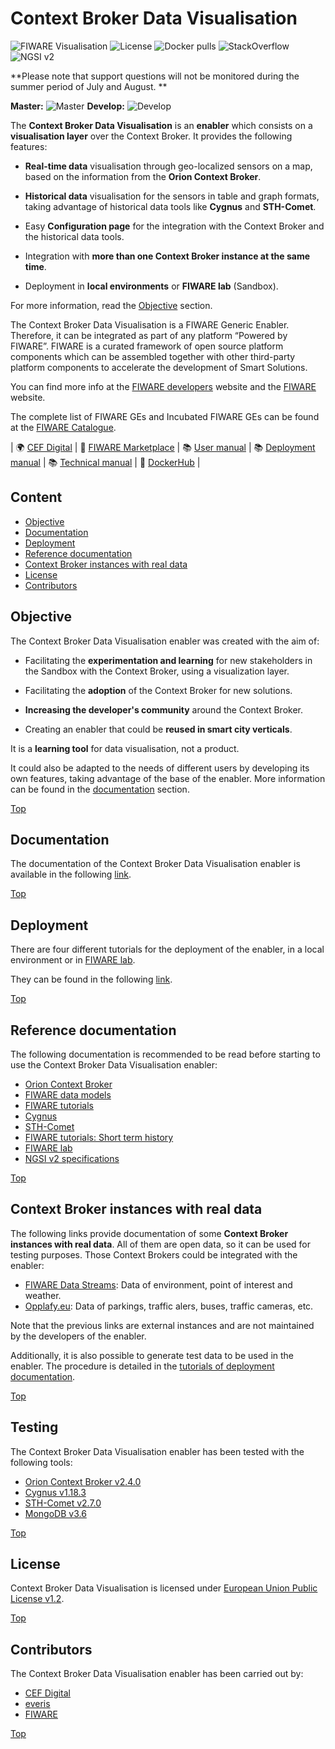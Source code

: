 # Context Broker Data Visualisation

![FIWARE Visualisation](https://nexus.lab.fiware.org/repository/raw/public/badges/chapters/visualization.svg)
![License](https://img.shields.io/github/license/ConnectingEurope/Context-Broker-Data-Visualisation)
![Docker pulls](https://img.shields.io/docker/pulls/cbenablereveris/cb-data-visualisation-enabler)
![StackOverflow](https://nexus.lab.fiware.org/repository/raw/public/badges/stackoverflow/orion.svg)
![NGSI v2](https://nexus.lab.fiware.org/repository/raw/public/badges/specifications/ngsiv2.svg)

**Please note that support questions will not be monitored during the summer period of July and August. **

**Master:** ![Master](https://github.com/ConnectingEurope/Context-Broker-Data-Visualisation/workflows/Docker%20Image%20CI/badge.svg) **Develop:** ![Develop](https://github.com/ConnectingEurope/Context-Broker-Data-Visualisation/workflows/Docker%20Image%20CI/badge.svg?branch=develop)

The **Context Broker Data Visualisation** is an **enabler** which consists on a **visualisation layer** over the Context Broker. It provides the following features:

- **Real-time data** visualisation through geo-localized sensors on a map, based on the information from the **Orion Context Broker**.

- **Historical data** visualisation for the sensors in table and graph formats, taking advantage of historical data tools like **Cygnus** and **STH-Comet**.

- Easy **Configuration page** for the integration with the Context Broker and the historical data tools.

- Integration with **more than one Context Broker instance at the same time**.

- Deployment in **local environments** or **FIWARE lab** (Sandbox).

For more information, read the [Objective](#objective) section.

The Context Broker Data Visualisation is a FIWARE Generic Enabler. Therefore, it can be integrated as part of any platform “Powered by FIWARE”. FIWARE is a curated framework of open source platform components which can be assembled together with other third-party platform components to accelerate the development of Smart Solutions.

You can find more info at the [FIWARE developers](https://developers.fiware.org/) website and the [FIWARE](https://fiware.org/) website.

The complete list of FIWARE GEs and Incubated FIWARE GEs can be found at the [FIWARE Catalogue](https://catalogue.fiware.org/).

| :earth_africa: [CEF Digital](https://ec.europa.eu/cefdigital/wiki/display/CEFDIGITAL/Services+Context+Broker) | :briefcase: [FIWARE Marketplace](https://marketplace.fiware.org/pages/solutions/a175375c8a026c391cb775c6) | :books: [User manual](doc/user/index.md) | :books: [Deployment manual](doc/tutorials/index.md) | :books: [Technical manual](doc/technical/index.md) | :whale: [DockerHub](https://hub.docker.com/u/cbenablereveris) |

## Content

- [Objective](#objective)
- [Documentation](#documentation)
- [Deployment](#deployment)
- [Reference documentation](#reference-documentation)
- [Context Broker instances with real data](#context-broker-instances-with-real-data)
- [License](#license)
- [Contributors](#contributors)

## Objective

The Context Broker Data Visualisation enabler was created with the aim of:

- Facilitating the **experimentation and learning** for new stakeholders in the Sandbox with the Context Broker, using a visualization layer.

- Facilitating the **adoption** of the Context Broker for new solutions.

- **Increasing the developer's community** around the Context Broker.

- Creating an enabler that could be **reused in smart city verticals**.

It is a **learning tool** for data visualisation, not a product.

It could also be adapted to the needs of different users by developing its own features, taking advantage of the base of the enabler. More information can be found in the [documentation](#documentation) section.

[Top](#context-broker-data-visualisation)

## Documentation

The documentation of the Context Broker Data Visualisation enabler is available in the following [link](doc/index.md).

[Top](#context-broker-data-visualisation)

## Deployment

There are four different tutorials for the deployment of the enabler, in a local environment or in [FIWARE lab](https://www.fiware.org/developers/fiware-lab/).

They can be found in the following [link](doc/tutorials/index.md).

[Top](#context-broker-data-visualisation)

## Reference documentation

The following documentation is recommended to be read before starting to use the Context Broker Data Visualisation enabler:

- [Orion Context Broker](https://fiware-orion.readthedocs.io/en/2.4.0/)
- [FIWARE data models](https://www.fiware.org/developers/data-models/)
- [FIWARE tutorials](https://github.com/FIWARE/tutorials.Step-by-Step)
- [Cygnus](https://fiware-cygnus.readthedocs.io/en/1.18.3/)
- [STH-Comet](https://fiware-sth-comet.readthedocs.io/en/latest/)
- [FIWARE tutorials: Short term history](https://github.com/FIWARE/tutorials.Short-Term-History)
- [FIWARE lab](https://www.fiware.org/developers/fiware-lab/)
- [NGSI v2 specifications](http://fiware.github.io/specifications/ngsiv2/stable/)

[Top](#context-broker-data-visualisation)

## Context Broker instances with real data

The following links provide documentation of some **Context Broker instances with real data**. All of them are open data, so it can be used for testing purposes. Those Context Brokers could be integrated with the enabler:

- [FIWARE Data Streams](https://documenter.getpostman.com/view/3940441/RznEMKdr?version=latest): Data of environment, point of interest and weather.
- [Opplafy.eu](https://data.opplafy.eu/dataset): Data of parkings, traffic alers, buses, traffic cameras, etc.

Note that the previous links are external instances and are not maintained by the developers of the enabler.

Additionally, it is also possible to generate test data to be used in the enabler. The procedure is detailed in the [tutorials of deployment documentation](doc/tutorials/index.md).

[Top](#context-broker-data-visualisation)

## Testing

The Context Broker Data Visualisation enabler has been tested with the following tools:

- [Orion Context Broker v2.4.0](https://github.com/telefonicaid/fiware-orion/tree/2.4.0)
- [Cygnus v1.18.3](https://github.com/telefonicaid/fiware-cygnus/tree/1.18.3)
- [STH-Comet v2.7.0](https://github.com/telefonicaid/fiware-sth-comet/tree/2.7.0)
- [MongoDB v3.6](https://github.com/mongodb/mongo/tree/r3.6.0)

[Top](#context-broker-data-visualisation)

## License

Context Broker Data Visualisation is licensed under [European Union Public License v1.2](LICENSE).

[Top](#context-broker-data-visualisation)

## Contributors

The Context Broker Data Visualisation enabler has been carried out by:

- [CEF Digital](https://ec.europa.eu/cefdigital/wiki/display/CEFDIGITAL/CEF+Digital+Home)
- [everis](https://www.everis.com/)
- [FIWARE](https://www.fiware.org/)

[Top](#context-broker-data-visualisation)
